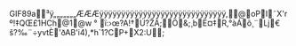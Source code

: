 GIF89a  ³       ÿ „„„„ „„„ÆÆÆÿÿ ÿÿÿÿÿÿÿÿÿÿÿÿÿÿÿÿÿÿÿÿÿÿÿÿÿÿÿ,      @oPI˜X'rº!‡QŒ£1HCh\@1\@w °
ï:› œ?A!†Ú  ?ŽÂ; Ö&;¸bË¤‡R‚°àÁõ¸¨Lj€
š?‰¨÷yvtÈ'ðAB'i4),\*h\`1?CP+X2:U  ;
